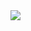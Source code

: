 <img src="https://www.dropbox.com/s/vsgk2xkyfxtzdrf/13-technical-documentation-page.jpg?raw=1" target="_blank">
